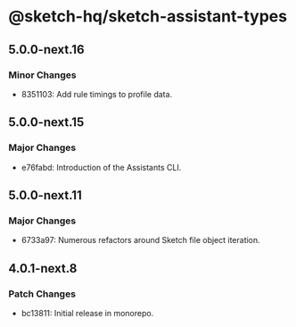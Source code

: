 # @sketch-hq/sketch-assistant-types

## 5.0.0-next.16

### Minor Changes

- 8351103: Add rule timings to profile data.

## 5.0.0-next.15

### Major Changes

- e76fabd: Introduction of the Assistants CLI.

## 5.0.0-next.11

### Major Changes

- 6733a97: Numerous refactors around Sketch file object iteration.

## 4.0.1-next.8

### Patch Changes

- bc13811: Initial release in monorepo.
